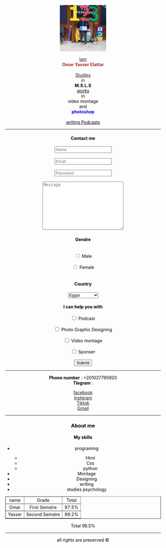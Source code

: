 </style>
    <link rel="stylesheet" href="omar.css">
</head>
<body>
    <!-- 
        semantic elements
        <header>
            <main>
                <section>
     -->
    <header>
               <!-- 
           images
       src = source
       alt = alternative    
        -->
                    <div>
        <img src="./photo.jpg" width="150px" Height="150px"alt="photo"> </div>
        <!-- 
            AUDIO & VIDEO
            <audio src="./     .mp3" type=audio/mpeg controls> </audio>
            <video src="./      .mp4" type=video/mp4 width=" px" height=" px" controls loop autoplay></video>
         -->
       <!--
           b = bold
           u = underline
           i = icalic
           hr = horizontal line
       -->
       <p>
        <div>
        <u>Iam</u> 
        </div>
        <b>
        <span style="color:brown;">
        <div>
        Omar Yasser Elattar
        </div>
        </span>
        </b>
        <br>
        <div>
        <u>
        Studies</u>
        </div>
        <div>in</div> <span style="color:rgb(0, 0, 0);">
        <b>M.S.L.S
        </b>
        <br> 
        <u><div>works</div></u>
        <div>in</div> <span style="color:rgb(0, 0, 0);">
        <div>video montage</div>
        </span>
         <div>
            and 
         </div>
        <span style="color:blue">
        <b>
         <div>photoshop</div>
        </b>
        </span> 
        <br> 
        <u>
            <div>writing Podcasts</div>
        </u>
         <hr>
         <main>
            <section id="contact us">
                <!-- 
                    div
                -->
                <body>
                   <div>
                   <h4>Contact me</h4>
                      <!-- 
                    FORM
                    <form>
                    </form>
                 -->
                       <form
                           action="https://formsubmit.co/omarelattar308@gmail.com" method="post">
                 <form action = "https://formsubmit.co/omarelattar308@gmail.com" method = post>
                    <div id = name></div>
                    <input type = text placeholder = Name required>
                    <br><br>
                    <div id = Email></div>
                    <input type = text placeholder = Email required>
                    <br><br>
                    <div id = password></div>
                    <input type = password placeholder = Password required>
                   <br><br>
                   <div id = message></div>
                    <textarea name ="Message" Cols ="30" rows = "10" placeholder="Message" ></textarea>
                    <br>  
                    <body>
                     <p>
                      <h4>
                        Gendre
                      </h4>
                      </p>
                    </body>  
                    <br>
                    <input type = radio name = gendre>
                    <label>Male</label>
                    <br><br>
                    <input type = radio name = gendre >
                    <label>Female</label>
                    <br><br>
                    <body>
                        <body>
                            <p>
                                <h4>Country</h4>
                            </p>
                        </body>
                    <select>
                      <option value = "1" selected >Egypt</option>
                      <option value = "1">Qutar</option>
                      <option value = "1">Suadi Arabia</option>
                      <option value = "1">Morocco</option>
                      </select>
                    <p>
                    <h4>
                        I can help you with
                    </h4>
                    </p>
                    </body>
                    <input type = checkbox name = work >
                    <label>Podcast</label>
                    <br><br>
                    <input type =checkbox name = work >
                    <label>Photo Graphic Designing </label>
                    <br><br>
                    <input type =checkbox name = work >
                    <label>Video montage</label>
                    <br><br>
                    <input type =checkbox name = work >
                    <label>Sponser</label>
                    <br><br>
                    <input type = submit >
             </form>
             <hr>
                   <p><b>Phone number</b> : +201027795920 
                   <br> <b>Tlegram</b> : </p>
                    <a href="https://www.facebook.com/profile.php?id=100051007188187">facebook</a>
                    <br>
                    <a href="https://www.instagram.com/invites/contact/?i=19g9l84b0qlru&utm_content=jk06eyb">Instgram</a>
                    <br>
                    <a href="https://www.tiktok.com/@o_el3attar?is_from_webapp=1&sender_device=pc">Tiktok</a>
                    <br>
                    <a href="mailto:omarelattar308@gmail.com">Gmail</a>
                   </div>
                <hr>
                <body>
                    <section id="About me">
                        <h3>About me</h3>
               <!-- 
                Lists
                ordered lists = ol
                unordered lists = ul
                -->
                <body>
                    <p>
                     <h4>
                        My skills
                     </h4>
                    </p>
                </body>
                <ul>
                    <li>programing</li>
                    <ul>
                    <li>Html</li>
                    <li>Css</li>
                    <li>python</li>
                    </ul>
                    <li>Montage</li>
                    <li>Designing</li>
                    <li>writing</li>
                    <li>studies psychology</li>
                </ul>
                    </section>
           <!-- 
               Table
               Thead
               Tbody
               Tfoot
               tr = table row
               td = table data
               border
            -->
            <table border="1" width = 30%>
                <thead>
                    <tr>
                        <td>name</td>
                        <td>Grade</td>
                        <td>Total</td>
                    </tr>
                </thead>
                <tbody>
                    <tr>
                        <td>
                            Omar
                        </td>
                        <td>First Semstre</td>
                        <td>97.5%</td>
                    </tr>
                    <tr>
                        <td>Yasser</td>
                        <td>Second Semstre</td>
                        <td>99.2%</td>
                    </tr>
                </tbody>
                <tfoot>
                </table>
                    <tr>
                        <td colspan="2">Total</td>
                        <td>98.5%</td>
                    </tr>
                </tfoot>
            </table>
        </main>
        </body>
        <hr>
        <body>
        <footer>
                <p>
                    all rights are preserved &copy;
                </p>
        </footer>
